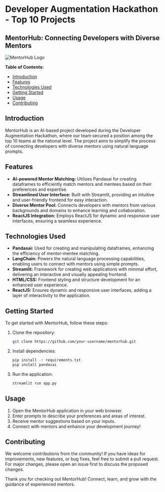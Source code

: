 # Developer Augmentation Hackathon - Top 10 Projects

## MentorHub: Connecting Developers with Diverse Mentors

![MentorHub Logo](link_to_logo)

**Table of Contents:**
- [Introduction](#introduction)
- [Features](#features)
- [Technologies Used](#technologies-used)
- [Getting Started](#getting-started)
- [Usage](#usage)
- [Contributing](#contributing)

## Introduction

MentorHub is an AI-based project developed during the Developer Augmentation Hackathon, where our team secured a position among the top 10 teams at the national level. The project aims to simplify the process of connecting developers with diverse mentors using natural language prompts.

## Features

- **AI-powered Mentor Matching:** Utilizes Pandasai for creating dataframes to efficiently match mentors and mentees based on their preferences and expertise.
- **Streamlined User Interface:** Built with Streamlit, providing an intuitive and user-friendly frontend for easy interaction.
- **Diverse Mentor Pool:** Connects developers with mentors from various backgrounds and domains to enhance learning and collaboration.
- **ReactJS Integration:** Employs ReactJS for dynamic and responsive user interfaces, ensuring a seamless experience.

## Technologies Used

- **Pandasai:** Used for creating and manipulating dataframes, enhancing the efficiency of mentor-mentee matching.
- **LangChain:** Powers the natural language processing capabilities, enabling users to connect with mentors using simple prompts.
- **Streamlit:** Framework for creating web applications with minimal effort, delivering an interactive and visually appealing frontend.
- **HTML/CSS:** Frontend styling and structure development for an enhanced user experience.
- **ReactJS:** Ensures dynamic and responsive user interfaces, adding a layer of interactivity to the application.

## Getting Started

To get started with MentorHub, follow these steps:

1. Clone the repository:
   ```bash
   git clone https://github.com/your-username/mentorhub.git
   ```

2. Install dependencies:
   ```bash
   pip install -r requirements.txt
   pip install pandasai
   ```

3. Run the application:
   ```bash
   streamlit run app.py
   ```

## Usage

1. Open the MentorHub application in your web browser.
2. Enter prompts to describe your preferences and areas of interest.
3. Receive mentor suggestions based on your inputs.
4. Connect with mentors and enhance your development journey!

## Contributing

We welcome contributions from the community! If you have ideas for improvements, new features, or bug fixes, feel free to submit a pull request. For major changes, please open an issue first to discuss the proposed changes.

Thank you for checking out MentorHub! Connect, learn, and grow with the guidance of experienced mentors.

